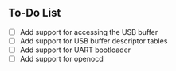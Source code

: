 ## To-Do List

- [ ] Add support for accessing the USB buffer  
- [ ] Add support for USB buffer descriptor tables  
- [ ] Add support for UART bootloader  
- [ ] Add support for openocd  
